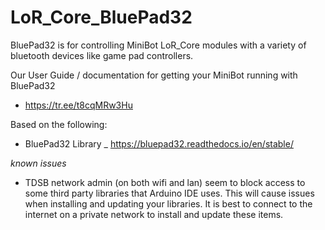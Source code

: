 # LoR_Core_BluePad32
 BluePad32 is for controlling MiniBot LoR_Core modules with a variety of bluetooth devices like game pad controllers.

 Our User Guide / documentation for getting your MiniBot running with BluePad32
  - https://tr.ee/t8cqMRw3Hu

 Based on the following:
  - BluePad32 Library _ https://bluepad32.readthedocs.io/en/stable/


*known issues*

- TDSB network admin (on both wifi and lan) seem to block access to some third party libraries that Arduino IDE uses. This will cause issues when installing and updating your libraries. It is best to connect to the internet on a private network to install and update these items.

